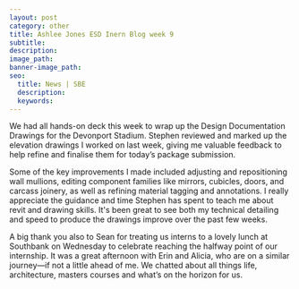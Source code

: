 ```yaml
---
layout: post
category: other
title: Ashlee Jones ESD Inern Blog week 9
subtitle:
description:
image_path:
banner-image_path:
seo:
  title: News | SBE
  description:
  keywords:
---
```

We had all hands-on deck this week to wrap up the Design Documentation Drawings for the Devonport Stadium. Stephen reviewed and marked up the elevation drawings I worked on last week, giving me valuable feedback to help refine and finalise them for today’s package submission.

Some of the key improvements I made included adjusting and repositioning wall mullions, editing component families like mirrors, cubicles, doors, and carcass joinery, as well as refining material tagging and annotations. I really appreciate the guidance and time Stephen has spent to teach me about revit and drawing skills. It's been great to see both my technical detailing and speed to produce the drawings improve over the past few weeks.

A big thank you also to Sean for treating us interns to a lovely lunch at Southbank on Wednesday to celebrate reaching the halfway point of our internship. It was a great afternoon with Erin and Alicia, who are on a similar journey—if not a little ahead of me. We chatted about all things life, architecture, masters courses and what’s on the horizon for us.